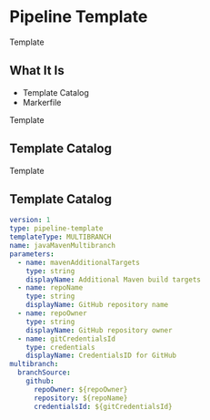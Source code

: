 <!-- .slide: class="center" -->
# Pipeline Template


<!-- .slide: class="dark center" -->
<div class="label">Template</div>

## What It Is

* Template Catalog
* Markerfile


<!-- .slide: class="dark center" -->
<div class="label">Template</div>

## Template Catalog


<!-- .slide: class="center dark" -->
<!-- .slide: data-background="../img/core/template-catalog-structure.png" data-background-size="contain" data-background-color="#FFF" -->


<!-- .slide: class="dark center" -->
<div class="label">Template</div>

## Template Catalog

```yaml
version: 1
type: pipeline-template
templateType: MULTIBRANCH
name: javaMavenMultibranch
parameters:
  - name: mavenAdditionalTargets
    type: string
    displayName: Additional Maven build targets
  - name: repoName
    type: string
    displayName: GitHub repository name
  - name: repoOwner
    type: string
    displayName: GitHub repository owner
  - name: gitCredentialsId
    type: credentials
    displayName: CredentialsID for GitHub
multibranch:
  branchSource:
    github:
      repoOwner: ${repoOwner}
      repository: ${repoName}
      credentialsId: ${gitCredentialsId}
```